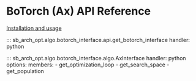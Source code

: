 # BoTorch (Ax) API Reference

[Installation and usage](../algo/botorch.md)

::: sb_arch_opt.algo.botorch_interface.api.get_botorch_interface
    handler: python

::: sb_arch_opt.algo.botorch_interface.algo.AxInterface
    handler: python
    options:
        members:
            - get_optimization_loop
            - get_search_space
            - get_population
